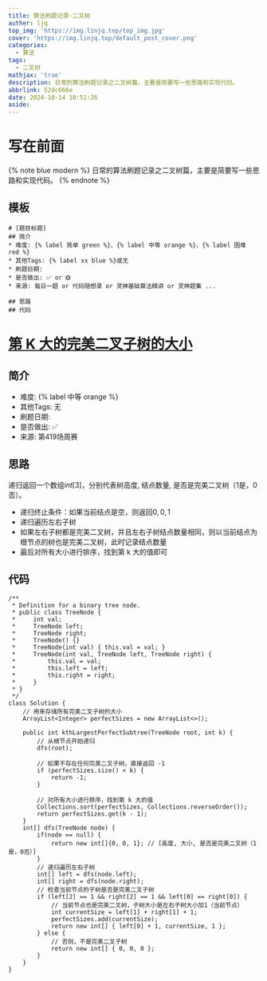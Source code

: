 ```yaml
---
title: 算法刷题记录-二叉树
auther: ljq
top_img: 'https://img.linjq.top/top_img.jpg'
cover: 'https://img.linjq.top/default_post_cover.png'
categories:
  - 算法
tags:
  - 二叉树
mathjax: 'true'
description: 日常的算法刷题记录之二叉树篇，主要是简要写一些思路和实现代码。
abbrlink: 52dc666e
date: 2024-10-14 10:51:26
aside:
---
```

# 写在前面
{% note blue modern %}
日常的算法刷题记录之二叉树篇，主要是简要写一些思路和实现代码。
{% endnote %}
## 模板
```
# [题目标题]
## 简介
* 难度: {% label 简单 green %}、{% label 中等 orange %}、{% label 困难 red %}
* 其他Tags: {% label xx blue %}或无
* 刷题日期: 
* 是否做出: ✅ or ❎
* 来源: 每日一题 or 代码随想录 or 灵神基础算法精讲 or 灵神题集 ...

## 思路
## 代码
```
# [第 K 大的完美二叉子树的大小](https://leetcode.cn/problems/k-th-largest-perfect-subtree-size-in-binary-tree/)
## 简介
* 难度: {% label 中等 orange %}
* 其他Tags: 无
* 刷题日期: 
* 是否做出: ✅
* 来源: 第419场周赛

## 思路
递归返回一个数组$int[3]$，分别代表树高度, 结点数量, 是否是完美二叉树（1是，0否）。
* 递归终止条件：如果当前结点是空，则返回$0, 0, 1$
* 递归遍历左右子树
* 如果左右子树都是完美二叉树，并且左右子树结点数量相同，则以当前结点为根节点的树也是完美二叉树，此时记录结点数量
* 最后对所有大小进行排序，找到第 k 大的值即可
## 代码
```
/**
 * Definition for a binary tree node.
 * public class TreeNode {
 *     int val;
 *     TreeNode left;
 *     TreeNode right;
 *     TreeNode() {}
 *     TreeNode(int val) { this.val = val; }
 *     TreeNode(int val, TreeNode left, TreeNode right) {
 *         this.val = val;
 *         this.left = left;
 *         this.right = right;
 *     }
 * }
 */
class Solution {
    // 用来存储所有完美二叉子树的大小
    ArrayList<Integer> perfectSizes = new ArrayList<>();

    public int kthLargestPerfectSubtree(TreeNode root, int k) {
        // 从根节点开始递归
        dfs(root);

        // 如果不存在任何完美二叉子树，直接返回 -1
        if (perfectSizes.size() < k) {
            return -1;
        }

        // 对所有大小进行排序，找到第 k 大的值
        Collections.sort(perfectSizes, Collections.reverseOrder());
        return perfectSizes.get(k - 1);
    }
    int[] dfs(TreeNode node) {
        if(node == null) {
            return new int[]{0, 0, 1}; // [高度, 大小, 是否是完美二叉树（1是，0否）]
        }
        // 递归遍历左右子树
        int[] left = dfs(node.left);
        int[] right = dfs(node.right);
        // 检查当前节点的子树是否是完美二叉子树
        if (left[2] == 1 && right[2] == 1 && left[0] == right[0]) {
            // 当前节点也是完美二叉树，子树大小是左右子树大小加1（当前节点）
            int currentSize = left[1] + right[1] + 1;
            perfectSizes.add(currentSize);
            return new int[] { left[0] + 1, currentSize, 1 };
        } else {
            // 否则，不是完美二叉子树
            return new int[] { 0, 0, 0 };
        }
    }
}
```

